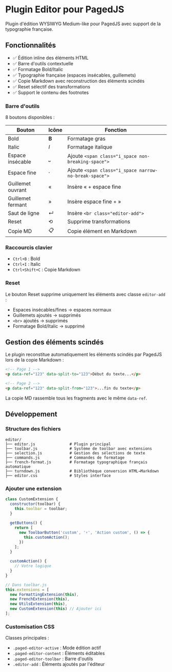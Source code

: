 # Plugin Editor pour PagedJS

Plugin d'édition WYSIWYG Medium-like pour PagedJS avec support de la typographie française.
## Fonctionnalités

- ✅ Édition inline des éléments HTML
- ✅ Barre d'outils contextuelle 
- ✅ Formatage Bold/Italic
- ✅ Typographie française (espaces insécables, guillemets)
- ✅ Copie Markdown avec reconstruction des éléments scindés
- ✅ Reset sélectif des transformations
- ✅ Support le contenu des footnotes

### Barre d'outils
8 boutons disponibles :

| Bouton | Icône | Fonction |
|--------|-------|----------|
| Bold | **B** | Formatage gras |
| Italic | *I* | Formatage italique |
| Espace insécable | ⎵ | Ajoute `<span class="i_space non-breaking-space">` |
| Espace fine | ⸱ | Ajoute `<span class="i_space narrow-no-break-space">` |
| Guillemet ouvrant | « | Insère « + espace fine |
| Guillemet fermant | » | Insère espace fine + » |
| Saut de ligne | ↵ | Insère `<br class="editor-add">` |
| Reset | ⟲ | Supprime transformations |
| Copie MD | 📋 | Copie élément en Markdown |
### Raccourcis clavier
- `Ctrl+B` : Bold
- `Ctrl+I` : Italic
- `Ctrl+Shift+C` : Copie Markdown

### Reset 
Le bouton Reset supprime uniquement les éléments avec classe `editor-add` :
- Espaces insécables/fines → espaces normaux
- Guillemets ajoutés → supprimés
- `<br>` ajoutés → supprimés
- Formatage Bold/Italic → supprimé

## Gestion des éléments scindés

Le plugin reconstitue automatiquement les éléments scindés par PagedJS lors de la copie Markdown :

```html
<!-- Page 1 -->
<p data-ref="123" data-split-to="123">Début du texte...</p>

<!-- Page 2 -->  
<p data-ref="123" data-split-from="123">...fin du texte</p>
```

La copie MD rassemble tous les fragments avec le même `data-ref`.


## Développement

### Structure des fichiers

```
editor/
├── editor.js               # Plugin principal
├── toolbar.js              # Système de toolbar avec extensions 
├── selection.js            # Gestion des sélections de texte
├── commands.js             # Commandes de formatage
├── french-format.js        # Formatage typographique français automatique
├── turndown.js             # Bibliothèque conversion HTML→Markdown 
├── editor.css              # Styles interface
```

### Ajouter une extension
```javascript
class CustomExtension {
  constructor(toolbar) {
    this.toolbar = toolbar;
  }
  
  getButtons() {
    return [
      new ToolbarButton('custom', '⚡', 'Action custom', () => {
        this.customAction();
      })
    ];
  }
  
  customAction() {
    // Votre logique
  }
}

// Dans toolbar.js
this.extensions = [
  new FormattingExtension(this),
  new FrenchExtension(this), 
  new UtilsExtension(this),
  new CustomExtension(this) // Ajouter ici
];
```

### Customisation CSS

Classes principales :
- `.paged-editor-active` : Mode édition actif
- `.paged-editor-content` : Éléments éditables
- `.paged-editor-toolbar` : Barre d'outils
- `.editor-add` : Éléments ajoutés par l'éditeur
